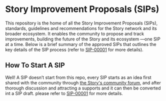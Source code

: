 # Story Improvement Proposals (SIPs)

This repository is the home of all the Story Improvement 
Proposals (SIPs), standards, guidelines and recommendations for 
the Story network and its broader ecosystem. It enables the 
community to propose and track improvements, 
building the future of the Story and its ecosystem —one SIP at a 
time. Below 
is a brief summary of the approved SIPs that outlines the key 
details of the 
SIP process (refer to 
[SIP-00001](https://github.com/piplabs/SIPs/blob/main/proposals/00001-sip-process.md)
 for more details).

## How To Start A SIP

Well! A SIP doesn’t start from this repo, every SIP starts as an 
idea first shared with the community through [the Story's 
community forum](https://forum.story.foundation/), and after 
thorough 
discussion and attracting a supports and it can then be converted 
int a SIP draft. please refer to 
[SIP-00001](https://github.com/piplabs/SIPs/blob/main/proposals/00001-sip-process.md)
 for more details.
